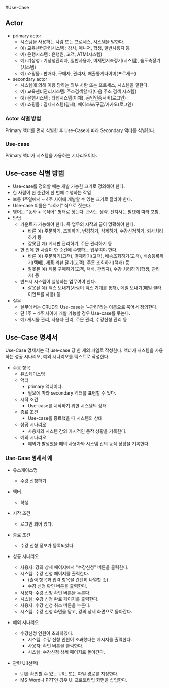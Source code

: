 #Use-Case

## Actor
- primary actor
    - 시스템을 사용하는 사람 또는 프로세스, 시스템을 말한다.
    - 예) 교육센터관리시스템 : 강사, 매니저, 학생, 일반사용자 등
    - 예) 은행시스템 : 은행원, 고객, ATM(시스템)
    - 예) 기상청 : 기상청관리자, 일반사용자, 미세먼지측정기(시스템), 습도측정기(시스템)
    - 예) 쇼핑몰 : 판매자, 구매자, 관리자, 매출통계타이머(프로세스)
- secondary actor
    - 시스템에 의해 이용 당하는 외부 사람 또는 프로세스, 시스템을 말한다.
    - 예) 교육센터관리시스템: 주소검색할 때(다음 주소 검색 시스템)
    - 예) 은행시스템 : 타행시스템(이체), 공인인증서버(로그인)
    - 예) 쇼핑몰 : 결제시스템(결제), 페이스북/구글/카카오(로그인)

### Actor 식별 방법
Primary 액터를 먼저 식별한 후 Use-Case에 따라 Secondary 액터를 식별한다.

### Use-case
Primary 액터가 시스템을 사용하는 시나리오이다.

## Use-case 식별 방법
- Use-case를 정의할 때는 개발 가능한 크기로 정의해야 한다.
- 한 사람이 한 순간에 한 번에 수행하는 작업
- 보통 1주일에서 ~ 4주 사이에 개발할 수 있는 크기로 잘라야 한다.
- Use-case 이름은 "~하기" 식으로 짓는다.
- 영어는 "동사 + 목적어" 형태로 짓는다. 관사는 생략. 전치사는 필요에 따라 포함.
- 방법
    - 카운트가 가능해야 한다. 즉 업무의 시작과 끝이 명확해야 한다.
        - 바른 예) 주문하기, 조회하기, 변경하기, 삭제하기, 수강신청하기, 퇴사처리하기 등
        - 잘못된 예) 게시판 관리하기, 주문 관리하기 등
    - 한 번에 한 사람이 한 순간에 수행하는 업무여야 한다.
        - 바른 예) 주문하기(고객), 결제하기(고객), 배송조회하기(고객), 배송등록하기(택배), 제품 리뷰 달기(고객), 주문 조회하기(택배) 등
        - 잘못된 예) 제품 구매하기(고객, 택배, 관리자), 수강 처리하기(학생, 관리자) 등
    - 반드시 시스템이 실행하는 업무여야 한다.
        - 잘못된 예) 팩스 보내기(사람이 팩스 기계를 통해), 메일 보내기(메일 클라이언트를 사용) 등
- 실무
    - 실무에서는 CRUD의 Use-case는 '~관리'라는 이름으로 묶어서 정의한다.
    - 단 1주 ~ 4주 사이에 개발 가능할 경우 Use-case를 묶는다.
    - 예) 게시물 관리, 사용자 관리, 주문 관리, 수강신청 관리 등

## Use-Case 명세서
Use-Case 명세서는 각 use-case 당 한 개의 파일로 작성한다.
액터가 시스템을 사용하는 성공 시나리오, 예외 시나리오를 텍스트로 작성한다.
- 주요 항목
    - 유스케이스명
    - 액터
        - primary 액터이다.
        - 필요에 따라 secondary 액터를 표현할 수 있다.
    - 시작 조건
        - Use-case를 시작하기 위한 시스템의 상태
    - 종료 조건
        - Use-case를 종료했을 때 시스템의 상태
    - 성공 시나리오
        - 사용자와 시스템 간의 가시적인 동작 상황을 기록한다.
    - 예외 시나리오
        - 예외가 발생했을 때의 사용자와 시스템 간의 동작 상황을 기록한다.

### Use-Case 명세서 예
- 유스케이스명
    - 수강 신청하기
- 액터
    - 학생
- 시작 조건
    - 로그인 되어 있다.
- 종료 조건
    - 수강 신청 정보가 등록되었다.
- 성공 시나리오
    - 사용자: 강의 상세 페이지에서 "수강신청" 버튼을 클릭한다.
    - 시스템: 수강 신청 페이지를 출력한다.
        - (출력 항목과 입력 항목을 간단히 나열할 것)
        - 수강 신청 확인 버튼을 출력한다.
    - 사용자: 수강 신청 확인 버튼을 누른다.
    - 시스템: 수강 신청 완료 페이지를 출력한다.
    - 사용자: 수강 신청 취소 버튼을 누른다.
    - 시스템: 수강 신청 화면을 닫고, 강의 상세 화면으로 돌아간다.
- 예외 시나리오
    - 수강신청 인원이 초과하였다.
        - 시스템: 수강 신청 인원이 초과했다는 메시지를 출력한다.
        - 사용자: 확인 버튼을 클릭한다.
        - 시스템: 수강신청 상세 페이지로 돌아간다.

- 관련 UI(선택)
    - UI를 확인할 수 있는 URL 또는 파일 경로를 지정한다.
    - MS-Word나 PPT인 경우 UI 프로토타입 화면을 삽입한다.


